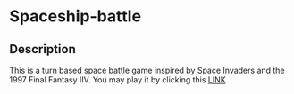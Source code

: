 # Spaceship-battle
## Description
This is a turn based space battle game inspired by Space Invaders and the 1997 Final Fantasy IIV.
You may play it by clicking this [LINK](https://yaszemmouri.github.io/spaceship-battle)
